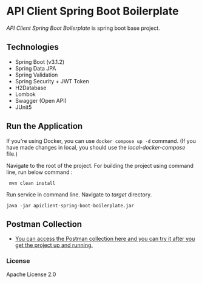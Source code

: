 # API Client Spring Boot Boilerplate
 *API Client Spring Boot Boilerplate* is spring boot base project.

## Technologies 
- Spring Boot (v3.1.2)
- Spring Data JPA
- Spring Validation
- Spring Security + JWT Token
- H2Database
- Lombok
- Swagger (Open API)
- JUnit5
  
## Run the Application

 If you're using Docker, you can use ```docker compose up -d``` command. (If you have made changes in local, you should use the *local-docker-compose* file.)

Navigate to the root of the project. For building the project using command line, run below command :

``` mvn clean install```

Run service in command line. Navigate to *target* directory. 

``` java -jar apiclient-spring-boot-boilerplate.jar ```

## Postman Collection

- [You can access the Postman collection here and you can try it after you get the project up and running.](--link--)

### License

Apache License 2.0
